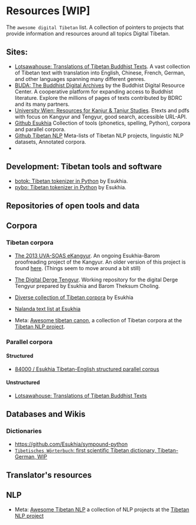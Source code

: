 # Resources [WIP]

The `awesome digital Tibetan` list. A collection of pointers to projects that provide information and resources around all topics Digital Tibetan.

## Sites:

* [Lotsawahouse: Translations of Tibetan Buddhist Texts](https://www.lotsawahouse.org/). A vast collection of Tibetan text with translation into English, Chinese, French, German, and other languages spanning many different genres.
* [BUDA: The Buddhist Digital Archives](https://library.bdrc.io/?uilang=en) by the Buddhist Digital Resource Center. A cooperative platform for expanding access to Buddhist literature. Explore the millions of pages of texts contributed by BDRC and its many partners.
* [University Wien: Resources for Kanjur & Tanjur Studies](https://www.istb.univie.ac.at/kanjur/rktsneu/sub/index.php). Etexts and pdfs with focus on Kangyur and Tengyur, good search, accessible URL-API.
* [Github Esukhia](https://github.com/Esukhia) Collection of tools (phonetics, spelling, Python), corpora and parallel corpora.
* [Github Tibetan NLP](https://github.com/tibetan-nlp) Meta-lists of Tibetan NLP projects, linguistic NLP datasets, Annotated corpora.
* 
## Development: Tibetan tools and software

* [botok: Tibetan tokenizer in Python](https://github.com/Esukhia/botok) by Esukhia.
* [pybo: Tibetan tokenizer in Python](https://github.com/Esukhia/pybo) by Esukhia.

## Repositories of open tools and data

## Corpora

### Tibetan corpora

* [The 2013 UVA-SOAS eKangyur](https://github.com/OpenPecha-Data/catalog). An ongoing Esukhia-Barom proofreading project of the Kangyur. An older version of this project is found [here](https://github.com/Esukhia/derge-kangyur). (Things seem to move around a bit still)
* [The Digital Derge Tengyur](https://github.com/Esukhia/derge-tengyur). Working repository for the digital Derge Tengyur prepared by Esukhia and Barom Theksum Choling.
* [Diverse collection of Tibetan corpora](https://github.com/Esukhia/Corpora) by Esukhia
* [Nalanda text list at Esukhia](https://github.com/Esukhia/nalanda_text_list)

* Meta: [Awesome tibetan canon](https://github.com/tibetan-nlp/awesome-tibetan-canon), a collection of Tibetan corpora at the [Tibetan NLP project](https://github.com/tibetan-nlp).

### Parallel corpora

#### Structured

* [84000 / Esukhia Tibetan-English structured parallel corpus](https://github.com/Esukhia/Corpora/tree/master/Parallel)

#### Unstructured

* [Lotsawahouse: Translations of Tibetan Buddhist Texts](https://www.lotsawahouse.org/)

## Databases and Wikis

### Dictionaries
* https://github.com/Esukhia/sympound-python
* [`Tibetisches Wörterbuch`: first scientific Tibetan dictionary, Tibetan-German, WIP](https://wts.badw.de/das-projekt.html)
## Translator's resources

## NLP

* Meta: [Awesome Tibetan NLP](https://github.com/tibetan-nlp/awesome-tibetan-nlp) a collection of NLP projects at the [Tibetan NLP project](https://github.com/tibetan-nlp)


